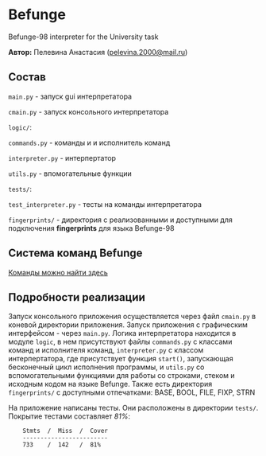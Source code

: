 # Befunge
Befunge-98 interpreter for the University task


__Автор:__ Пелевина Анастасия (pelevina.2000@mail.ru)

## Состав

`main.py` - запуск gui интерпретатора

`cmain.py` - запуск консольного интерпретатора

`logic/`:

`commands.py` - команды и и исполнитель команд

`interpreter.py` - интерпертатор

`utils.py` - впомогательные функции

`tests/`:

`test_interpreter.py` - тесты на команды интерпретатора

`fingerprints/` - директория с реализованными и доступными для подключения 
__fingerprints__ для языка Befunge-98   

## Система команд Befunge

[Команды можно найти здесь](https://esolangs.org/wiki/Funge-98#Instructions)

## Подробности реализации
Запуск консольного приложения осуществляется через файл `cmain.py` в коневой директории
приложения. Запуск приложения с графическим интерфейсом - через `main.py`. 
Логика интерпретатора находится в модуле `logic`, в нем 
присутствуют файлы `commands.py` с классами команд и исполнителя команд,
`interpreter.py` с классом интерпертатора, где присутствует функция 
 `start()`, запускающая бесконечный цикл исполнения
 программы, и `utils.py` со вспомогательными 
функциями для работы со строками, стеком и исходным кодом на языке Befunge.
Также есть директория `fingerprints/` с доступными отпечатками: BASE, BOOL,
FILE, FIXP, STRN

На приложение написаны тесты. Они расположены в директории `tests/`. 
Покрытие тестами составляет _81%_:
    
        Stmts  /  Miss  /  Cover
        ------------------------
        733    /  142   /  81%